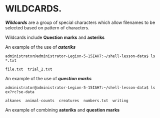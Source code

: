 # WILDCARDS.

***Wildcards*** are a group of special characters which allow filenames to be selected based on pattern of characters.

Wildcards include **Question marks** and **asteriks**

An example of the use of ***asteriks***

`administrator@administrator-Legion-5-15IAH7:~/shell-lesson-data$ ls *.txt`

`file.txt  trial_2.txt`

An example of the use of ***question marks***

`administrator@administrator-Legion-5-15IAH7:~/shell-lesson-data$ ls ex?rc?se-data`

`alkanes  animal-counts  creatures  numbers.txt  writing`


An example of combining **asteriks** and **question marks**


